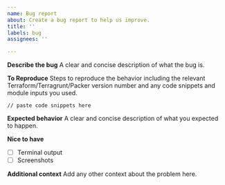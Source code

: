 ```yaml
---
name: Bug report
about: Create a bug report to help us improve.
title: ''
labels: bug
assignees: ''

---
```


<!--
Have any questions? Check out the contributing docs at https://gruntwork.notion.site/Gruntwork-Coding-Methodology-02fdcd6e4b004e818553684760bf691e,
or ask in this issue and a Gruntwork core maintainer will be happy to help :)
-->

**Describe the bug**
A clear and concise description of what the bug is.

**To Reproduce**
Steps to reproduce the behavior including the relevant Terraform/Terragrunt/Packer version number and any code snippets and module inputs you used.

```hcl
// paste code snippets here
```

**Expected behavior**
A clear and concise description of what you expected to happen.

**Nice to have**
- [ ] Terminal output
- [ ] Screenshots

**Additional context**
Add any other context about the problem here.
